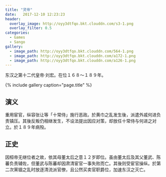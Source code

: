 ```yaml
---
title: "灵帝"
date:   2017-12-10 12:23:23
header:
  overlay_image: http://oyy3dtfqo.bkt.clouddn.com/s3-1.png
  overlay_filter: 0.5
categories:
  - Games
  - Sango
gallery:
  - image_path: http://oyy3dtfqo.bkt.clouddn.com/564-1.png
  - image_path: http://oyy3dtfqo.bkt.clouddn.com/a172-1.png
  - image_path: http://oyy3dtfqo.bkt.clouddn.com/a126-1.png
---
```


东汉之第十二代皇帝·刘宏。在位１６８～１８９年。

{% include gallery caption="page.title" %}

## 演义

重用宦官，纵容张让等「十常侍」施行恶政。於黄巾之乱发生後，派遣外戚何进负责镇压。其後反叛仍相继发生，不设法提出因应对策，却放任十常侍与何进之对立。於１８９年病殁。

## 正史

因桓帝无继位者之故，依其母董太后之意１２岁即位。虽由董太后及其父董武、陈蕃负责辅佐，但董武与陈蕃却因肃清宦官一事失败而亡。其後则受宦官操纵。於第二次黨锢之乱时放逐清流派官僚，且公然买卖官职爵位，加速东汉之灭亡。